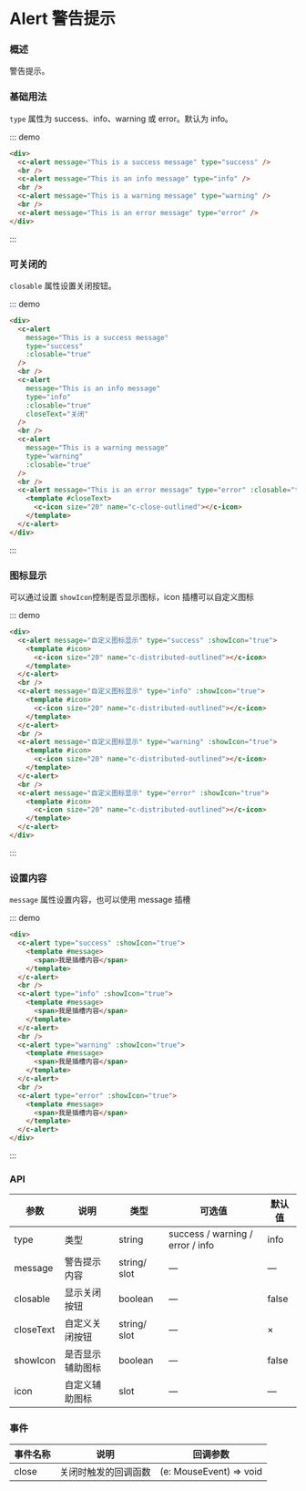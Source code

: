 # Alert 警告提示

### 概述

警告提示。

### 基础用法

`type` 属性为 success、info、warning 或 error。默认为 info。

::: demo

```html
<div>
  <c-alert message="This is a success message" type="success" />
  <br />
  <c-alert message="This is an info message" type="info" />
  <br />
  <c-alert message="This is a warning message" type="warning" />
  <br />
  <c-alert message="This is an error message" type="error" />
</div>
```

:::

### 可关闭的

`closable` 属性设置关闭按钮。

::: demo

```html
<div>
  <c-alert
    message="This is a success message"
    type="success"
    :closable="true"
  />
  <br />
  <c-alert
    message="This is an info message"
    type="info"
    :closable="true"
    closeText="关闭"
  />
  <br />
  <c-alert
    message="This is a warning message"
    type="warning"
    :closable="true"
  />
  <br />
  <c-alert message="This is an error message" type="error" :closable="true">
    <template #closeText>
      <c-icon size="20" name="c-close-outlined"></c-icon>
    </template>
  </c-alert>
</div>
```

:::

### 图标显示

可以通过设置 `showIcon`控制是否显示图标，icon 插槽可以自定义图标

::: demo

```html
<div>
  <c-alert message="自定义图标显示" type="success" :showIcon="true">
    <template #icon>
      <c-icon size="20" name="c-distributed-outlined"></c-icon>
    </template>
  </c-alert>
  <br />
  <c-alert message="自定义图标显示" type="info" :showIcon="true">
    <template #icon>
      <c-icon size="20" name="c-distributed-outlined"></c-icon>
    </template>
  </c-alert>
  <br />
  <c-alert message="自定义图标显示" type="warning" :showIcon="true">
    <template #icon>
      <c-icon size="20" name="c-distributed-outlined"></c-icon>
    </template>
  </c-alert>
  <br />
  <c-alert message="自定义图标显示" type="error" :showIcon="true">
    <template #icon>
      <c-icon size="20" name="c-distributed-outlined"></c-icon>
    </template>
  </c-alert>
</div>
```

:::

### 设置内容

`message` 属性设置内容，也可以使用 message 插槽

::: demo

```html
<div>
  <c-alert type="success" :showIcon="true">
    <template #message>
      <span>我是插槽内容</span>
    </template>
  </c-alert>
  <br />
  <c-alert type="info" :showIcon="true">
    <template #message>
      <span>我是插槽内容</span>
    </template>
  </c-alert>
  <br />
  <c-alert type="warning" :showIcon="true">
    <template #message>
      <span>我是插槽内容</span>
    </template>
  </c-alert>
  <br />
  <c-alert type="error" :showIcon="true">
    <template #message>
      <span>我是插槽内容</span>
    </template>
  </c-alert>
</div>
```

:::

### API

| 参数      | 说明             | 类型         | 可选值                           | 默认值 |
| --------- | ---------------- | ------------ | -------------------------------- | ------ |
| type      | 类型             | string       | success / warning / error / info | info   |
| message   | 警告提示内容     | string/ slot | —                                | —      |
| closable  | 显示关闭按钮     | boolean      | —                                | false  |
| closeText | 自定义关闭按钮   | string/ slot | —                                | ×      |
| showIcon  | 是否显示辅助图标 | boolean      | —                                | false  |
| icon      | 自定义辅助图标   | slot         | —                                | —      |

### 事件

| 事件名称 | 说明                 | 回调参数                |
| -------- | -------------------- | ----------------------- |
| close    | 关闭时触发的回调函数 | (e: MouseEvent) => void |
